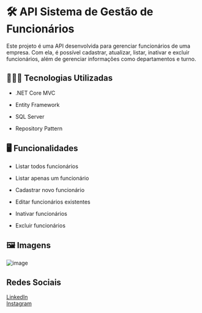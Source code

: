 # 🛠️ API Sistema de Gestão de Funcionários

Este projeto é uma API desenvolvida para gerenciar funcionários de uma empresa. Com ela, é possível cadastrar, atualizar, listar, inativar e excluir funcionários, além de gerenciar informações como departamentos e turno.


## 👨🏽‍💻 Tecnologias Utilizadas

- .NET Core MVC

- Entity Framework

- SQL Server

- Repository Pattern



## 🖥️ Funcionalidades

- Listar todos funcionários
  
- Listar apenas um funcionário

- Cadastrar novo funcionário

- Editar funcionários existentes

- Inativar funcionários

- Excluir funcionários



## 🖼️ Imagens
![image](https://github.com/user-attachments/assets/8e8aee5a-e1f5-4da5-8a60-e4f1ab724b44)


## Redes Sociais
[LinkedIn](https://www.linkedin.com/in/gabriel-borges-03a721240/)  
[Instagram](https://www.instagram.com/___borgesgabriel/)
